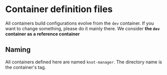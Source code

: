 # Container definition files

All containers build configurations evolve from the `dev` container. If you want to change something, please do it mainly there. We consider **the `dev` container as a reference container**

## Naming

All containers defined here are named `knot-manager`. The directory name is the container's tag.